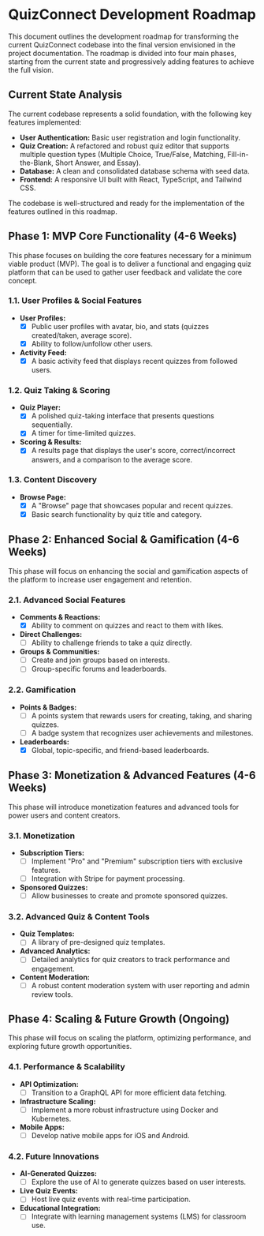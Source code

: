 # QuizConnect Development Roadmap

This document outlines the development roadmap for transforming the current QuizConnect codebase into the final version envisioned in the project documentation. The roadmap is divided into four main phases, starting from the current state and progressively adding features to achieve the full vision.

## Current State Analysis

The current codebase represents a solid foundation, with the following key features implemented:

*   **User Authentication:** Basic user registration and login functionality.
*   **Quiz Creation:** A refactored and robust quiz editor that supports multiple question types (Multiple Choice, True/False, Matching, Fill-in-the-Blank, Short Answer, and Essay).
*   **Database:** A clean and consolidated database schema with seed data.
*   **Frontend:** A responsive UI built with React, TypeScript, and Tailwind CSS.

The codebase is well-structured and ready for the implementation of the features outlined in this roadmap.

## Phase 1: MVP Core Functionality (4-6 Weeks)

This phase focuses on building the core features necessary for a minimum viable product (MVP). The goal is to deliver a functional and engaging quiz platform that can be used to gather user feedback and validate the core concept.

### 1.1. User Profiles & Social Features
- **User Profiles:**
    - [x] Public user profiles with avatar, bio, and stats (quizzes created/taken, average score).
    - [x] Ability to follow/unfollow other users.
- **Activity Feed:**
    - [x] A basic activity feed that displays recent quizzes from followed users.

### 1.2. Quiz Taking & Scoring
- **Quiz Player:**
    - [x] A polished quiz-taking interface that presents questions sequentially.
    - [x] A timer for time-limited quizzes.
- **Scoring & Results:**
    - [x] A results page that displays the user's score, correct/incorrect answers, and a comparison to the average score.

### 1.3. Content Discovery
- **Browse Page:**
    - [x] A "Browse" page that showcases popular and recent quizzes.
    - [x] Basic search functionality by quiz title and category.

## Phase 2: Enhanced Social & Gamification (4-6 Weeks)

This phase will focus on enhancing the social and gamification aspects of the platform to increase user engagement and retention.

### 2.1. Advanced Social Features
- **Comments & Reactions:**
    - [x] Ability to comment on quizzes and react to them with likes.
- **Direct Challenges:**
    - [ ] Ability to challenge friends to take a quiz directly.
- **Groups & Communities:**
    - [ ] Create and join groups based on interests.
    - [ ] Group-specific forums and leaderboards.

### 2.2. Gamification
- **Points & Badges:**
    - [ ] A points system that rewards users for creating, taking, and sharing quizzes.
    - [ ] A badge system that recognizes user achievements and milestones.
- **Leaderboards:**
    - [x] Global, topic-specific, and friend-based leaderboards.

## Phase 3: Monetization & Advanced Features (4-6 Weeks)

This phase will introduce monetization features and advanced tools for power users and content creators.

### 3.1. Monetization
- **Subscription Tiers:**
    - [ ] Implement "Pro" and "Premium" subscription tiers with exclusive features.
    - [ ] Integration with Stripe for payment processing.
- **Sponsored Quizzes:**
    - [ ] Allow businesses to create and promote sponsored quizzes.

### 3.2. Advanced Quiz & Content Tools
- **Quiz Templates:**
    - [ ] A library of pre-designed quiz templates.
- **Advanced Analytics:**
    - [ ] Detailed analytics for quiz creators to track performance and engagement.
- **Content Moderation:**
    - [ ] A robust content moderation system with user reporting and admin review tools.

## Phase 4: Scaling & Future Growth (Ongoing)

This phase will focus on scaling the platform, optimizing performance, and exploring future growth opportunities.

### 4.1. Performance & Scalability
- **API Optimization:**
    - [ ] Transition to a GraphQL API for more efficient data fetching.
- **Infrastructure Scaling:**
    - [ ] Implement a more robust infrastructure using Docker and Kubernetes.
- **Mobile Apps:**
    - [ ] Develop native mobile apps for iOS and Android.

### 4.2. Future Innovations
- **AI-Generated Quizzes:**
    - [ ] Explore the use of AI to generate quizzes based on user interests.
- **Live Quiz Events:**
    - [ ] Host live quiz events with real-time participation.
- **Educational Integration:**
    - [ ] Integrate with learning management systems (LMS) for classroom use.